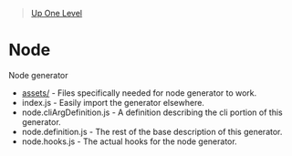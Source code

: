 > [Up One Level](../readme.md)

# Node

Node generator

- [assets/](assets/readme.md) - Files specifically needed for node generator to work.
- index.js - Easily import the generator elsewhere.
- node.cliArgDefinition.js - A definition describing the cli portion of this generator.
- node.definition.js - The rest of the base description of this generator.
- node.hooks.js - The actual hooks for the node generator.